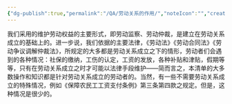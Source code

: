 ```yaml
---
{"dg-publish":true,"permalink":"/QA/劳动关系的作用/","noteIcon":"","created":"2025-03-27T18:14:48.960+08:00"}
---
```


我们采用的维护劳动权益的主要形式，即劳动监察、劳动仲裁，是建立在劳动关系成立的基础上的。进一步说，我们依据的主要法律，《劳动法》《劳动合同法》《劳动争议调解仲裁法》，所规定的大多都是劳动关系成立之下的情形，劳动者们会遇到的各种情况：社保的缴纳，工伤的认定，工资的发放，各种补贴和津贴，假期等等，只有在劳动关系成立之时才可能以法律手段维护——简而言之，本清单的大多数操作和知识都是针对劳动关系成立的劳动者的。当然，有一些不需要劳动关系成立的特殊情况，例如《保障农民工工资支付条例》第三条第四款之规定。但是，这种情况是很少的。
